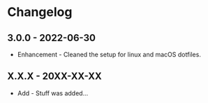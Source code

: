 # Changelog

## 3.0.0 - 2022-06-30

* Enhancement - Cleaned the setup for linux and macOS dotfiles.

## X.X.X - 20XX-XX-XX

* Add - Stuff was added...
